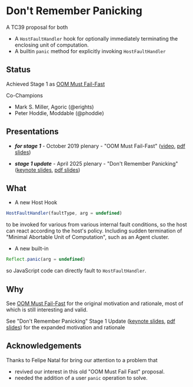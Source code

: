 # Don't Remember Panicking

A TC39 proposal for both

- A `HostFaultHandler` hook for optionally immediately terminating the enclosing unit of computation.
- A builtin `panic` method for explicitly invoking `HostFaultHandler`

## Status

Achieved Stage 1 as [OOM Must Fail-Fast](./oom-must-fail-fast-README.md)

Co-Champions
- Mark S. Miller, Agoric (@erights)
- Peter Hoddie, Moddable (@phoddie)

## Presentations

- ***for stage 1*** - October 2019 plenary - "OOM Must Fail-Fast" ([video](https://www.youtube.com/watch?v=wNM2B4GFf3s&list=PLzDw4TTug5O0ywHrOz4VevVTYr6Kj_KtW), [pdf slides](./panic-talks/oom-fails-fast-for-stage1.pdf))

- ***stage 1 update*** - April 2025 plenary - "Don't Remember Panicking" ([keynote slides](./panic-talks/dont-remember-panicking.key), [pdf slides](./panic-talks/dont-remember-panicking.pdf))

## What

- A new Host Hook
```js
HostFaultHandler(faultType, arg = undefined)
```
to be invoked for various from various internal fault conditions, so the host can react according to the host's policy. Including sudden termination of "Minimal Abortable Unit of Computation", such as an Agent cluster.

- A new built-in
```js
Reflect.panic(arg = undefined)
```
so JavaScript code can directly fault to `HostFaultHandler`.

## Why

See [OOM Must Fail-Fast](./oom-must-fail-fast-README.md) for the original motivation and rationale, most of which is still interesting and valid.

See "Don't Remember Panicking" Stage 1 Update ([keynote slides](./panic-talks/dont-remember-panicking.key), [pdf slides](./panic-talks/dont-remember-panicking.pdf)) for the expanded motivation and rationale

## Acknowledgements

Thanks to Felipe Natal for bring our attention to a problem that
- revived our interest in this old "OOM Must Fail Fast" proposal.
- needed the addition of a user `panic` operation to solve.
